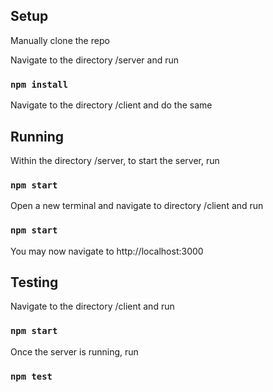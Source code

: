## Setup

Manually clone the repo

Navigate to the directory /server and run
### `npm install`

Navigate to the directory /client and do the same

## Running

Within the directory /server, to start the server, run
### `npm start`
Open a new terminal and navigate to directory /client and run
### `npm start`

You may now navigate to http://localhost:3000

## Testing

Navigate to the directory /client and run 
### `npm start`

Once the server is running, run 
### `npm test` 